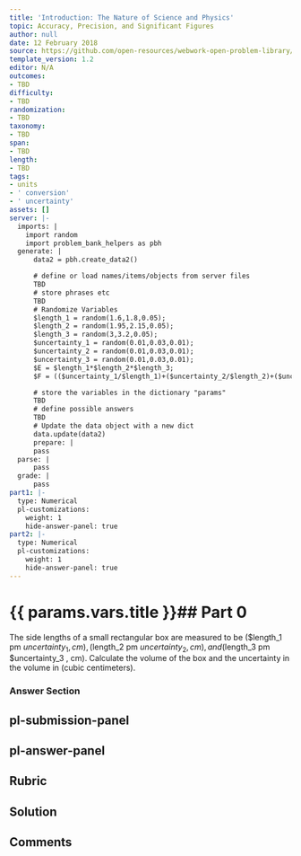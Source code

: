 ```yaml
---
title: 'Introduction: The Nature of Science and Physics'
topic: Accuracy, Precision, and Significant Figures
author: null
date: 12 February 2018
source: https://github.com/open-resources/webwork-open-problem-library/tree/master/Contrib/BrockPhysics/College_Physics_Urone/1.The_Nature_of_Science_and_Physics/1-03.Accuracy_Precision_and_Significant_Figures/NU_U17_01_03_015.pg
template_version: 1.2
editor: N/A
outcomes:
- TBD
difficulty:
- TBD
randomization:
- TBD
taxonomy:
- TBD
span:
- TBD
length:
- TBD
tags:
- units
- ' conversion'
- ' uncertainty'
assets: []
server: |-
  imports: |
    import random
    import problem_bank_helpers as pbh
  generate: |
      data2 = pbh.create_data2()

      # define or load names/items/objects from server files
      TBD
      # store phrases etc
      TBD
      # Randomize Variables
      $length_1 = random(1.6,1.8,0.05);
      $length_2 = random(1.95,2.15,0.05);
      $length_3 = random(3,3.2,0.05);
      $uncertainty_1 = random(0.01,0.03,0.01);
      $uncertainty_2 = random(0.01,0.03,0.01);
      $uncertainty_3 = random(0.01,0.03,0.01);
      $E = $length_1*$length_2*$length_3;
      $F = (($uncertainty_1/$length_1)+($uncertainty_2/$length_2)+($uncertainty_3/$length_3))*$E;

      # store the variables in the dictionary "params"
      TBD
      # define possible answers
      TBD
      # Update the data object with a new dict
      data.update(data2)
      prepare: |
      pass
  parse: |
      pass
  grade: |
      pass
part1: |-
  type: Numerical
  pl-customizations:
    weight: 1
    hide-answer-panel: true
part2: |-
  type: Numerical
  pl-customizations:
    weight: 1
    hide-answer-panel: true
---
```


# {{ params.vars.title }}## Part 0 
The side lengths of a small rectangular box are measured to be ($length_1 pm $uncertainty_1 , cm), ($length_2 pm $uncertainty_2 , cm), and ($length_3 pm $uncertainty_3 , cm). Calculate the volume of the box and the uncertainty in the volume in (cubic centimeters). 


### Answer Section 


## pl-submission-panel 


## pl-answer-panel 


## Rubric 


## Solution 


## Comments 



